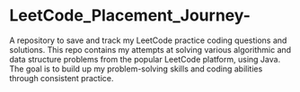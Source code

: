 # LeetCode_Placement_Journey-
A repository to save and track my LeetCode practice coding questions and solutions. This repo contains my attempts at solving various algorithmic and data structure problems from the popular LeetCode platform, using Java. The goal is to build up my problem-solving skills and coding abilities through consistent practice.
